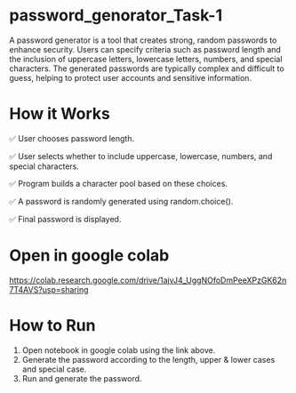 # password_genorator_Task-1
A password generator is a tool that creates strong, random passwords to enhance security. Users can specify criteria such as password length and the inclusion of uppercase letters, lowercase letters, numbers, and special characters. The generated passwords are typically complex and difficult to guess, helping to protect user accounts and sensitive information.


# How it Works

✅ User chooses password length.

✅ User selects whether to include uppercase, lowercase, numbers, and special characters.

✅ Program builds a character pool based on these choices.

✅ A password is randomly generated using random.choice().

✅ Final password is displayed.

# Open in google colab
https://colab.research.google.com/drive/1ajvJ4_UggNOfoDmPeeXPzGK62n7T4AVS?usp=sharing

# How to Run
1. Open notebook in google colab using the link above.
2. Generate the password according to the length, upper & lower cases and special case.
3. Run and generate the password.




